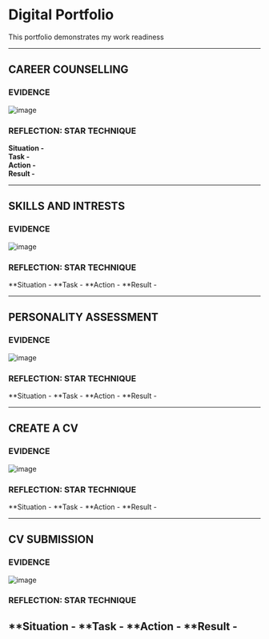 # Digital Portfolio
This portfolio demonstrates my work readiness

---

## CAREER COUNSELLING

### EVIDENCE
![image](https://github.com/user-attachments/assets/447cd956-96d9-4ef1-acc1-18fe420a3d7a)

### REFLECTION: STAR TECHNIQUE

**Situation -**  
**Task      -**  
**Action    -**  
**Result    -**  
  
---

## SKILLS AND INTRESTS

### EVIDENCE

![image](https://github.com/user-attachments/assets/dc17bce6-3afc-4dd0-a80b-cdc973070a43)

### REFLECTION: STAR TECHNIQUE

**Situation -
**Task      -
**Action    -
**Result    -

---

## PERSONALITY ASSESSMENT

### EVIDENCE

![image](https://github.com/user-attachments/assets/1b6943b8-ffde-4eb8-9be1-ccc133d471a9)

### REFLECTION: STAR TECHNIQUE

**Situation -
**Task      -
**Action    -
**Result    -

---
## CREATE A CV

### EVIDENCE

![image](https://github.com/user-attachments/assets/6796fcfc-8aef-4796-b328-67450b0955c2)

### REFLECTION: STAR TECHNIQUE

**Situation -
**Task      -
**Action    -
**Result    -

---
## CV SUBMISSION
### EVIDENCE
![image](https://github.com/user-attachments/assets/b7e001cd-1041-44d3-a2b0-9c6e589bb12c)
### REFLECTION: STAR TECHNIQUE
**Situation -
**Task      -
**Action    -
**Result    -
---
